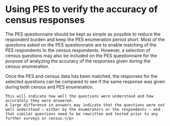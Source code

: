 # Using PES to verify the accuracy of census responses

<p>The PES questionnaire should be kept as simple as possible to reduce the respondent burden and keep the PES enumeration period short.
  Most of the questions asked on the PES questionnaire are to enable matching of the PES respondents to the census respondents. 
  However, a selection of census questions may also be included on the PES questionnaire for the purpose of analyzing the accuracy of the responses given during the census enumeration.</p>
  

  <p>Once the PES and census data has been matched, the responses for the selected questions can be compared to see if the same response was given during both census and PES enumeration. 
    
    This will indicate how well the questions were understood and how accurately they were answered.
    A large difference in answers may indicate that the questions were not well understood – either by the enumerators or the respondents – and that similar questions need to be rewritten and tested prior to any further surveys or census.</p>

